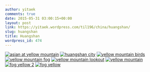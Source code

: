 ```yaml
---
author: yitaek
comments: true
date: 2015-05-31 03:00:15+00:00
layout: post
link: https://yitaek.wordpress.com/til196/china/huangshan/
slug: huangshan
title: Huangshan
wordpress_id: 474
---
```


[![asian at yellow mountain](https://yitaek.files.wordpress.com/2015/05/asian-at-yellow-mountain.jpg?w=300)](https://yitaek.files.wordpress.com/2015/05/asian-at-yellow-mountain.jpg) [![huangshan city](https://yitaek.files.wordpress.com/2015/05/huangshan-city.jpg?w=300)](https://yitaek.files.wordpress.com/2015/05/huangshan-city.jpg) [![yellow mountain birds](https://yitaek.files.wordpress.com/2015/05/yellow-mountain-birds.jpg?w=300)](https://yitaek.files.wordpress.com/2015/05/yellow-mountain-birds.jpg) [![yellow mountain fog](https://yitaek.files.wordpress.com/2015/05/yellow-mountain-fog.jpg?w=300)](https://yitaek.files.wordpress.com/2015/05/yellow-mountain-fog.jpg) [![yellow mountain lookout](https://yitaek.files.wordpress.com/2015/05/yellow-mountain-lookout.jpg?w=300)](https://yitaek.files.wordpress.com/2015/05/yellow-mountain-lookout.jpg) [![yellow mountain](https://yitaek.files.wordpress.com/2015/05/yellow-mountain.jpg?w=300)](https://yitaek.files.wordpress.com/2015/05/yellow-mountain.jpg) [![fog yellow 2](https://yitaek.files.wordpress.com/2015/05/fog-yellow-2.jpg?w=300)](https://yitaek.files.wordpress.com/2015/05/fog-yellow-2.jpg) [![fog yellow](https://yitaek.files.wordpress.com/2015/05/fog-yellow.jpg?w=300)](https://yitaek.files.wordpress.com/2015/05/fog-yellow.jpg)
